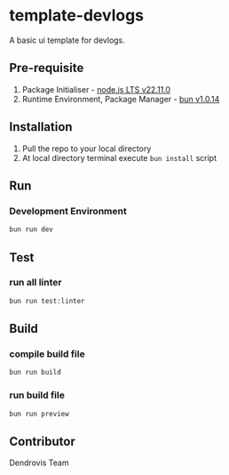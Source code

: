 # template-devlogs
A basic ui template for devlogs.

## Pre-requisite
1. Package Initialiser - [node.js LTS v22.11.0](https://nodejs.org/en)
2. Runtime Environment, Package Manager - [bun v1.0.14](https://bun.sh/docs/installation)

## Installation
1. Pull the repo to your local directory
2. At local directory terminal execute ```bun install``` script

## Run
### Development Environment
```sh
bun run dev
```
## Test
### run all linter
```sh
bun run test:linter
```

## Build
### compile build file
```sh
bun run build
```
### run build file
```sh
bun run preview
```

## Contributor
Dendrovis Team
